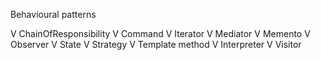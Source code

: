 Behavioural patterns

V  ChainOfResponsibility
V  Command
V  Iterator
V  Mediator
V  Memento
V  Observer
V  State
V  Strategy
V  Template method
V  Interpreter
V  Visitor
